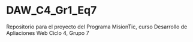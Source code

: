 # DAW_C4_Gr1_Eq7
Repositorio para el proyecto del Programa MisionTic, curso Desarrollo de Apliaciones Web Ciclo 4, Grupo 7
